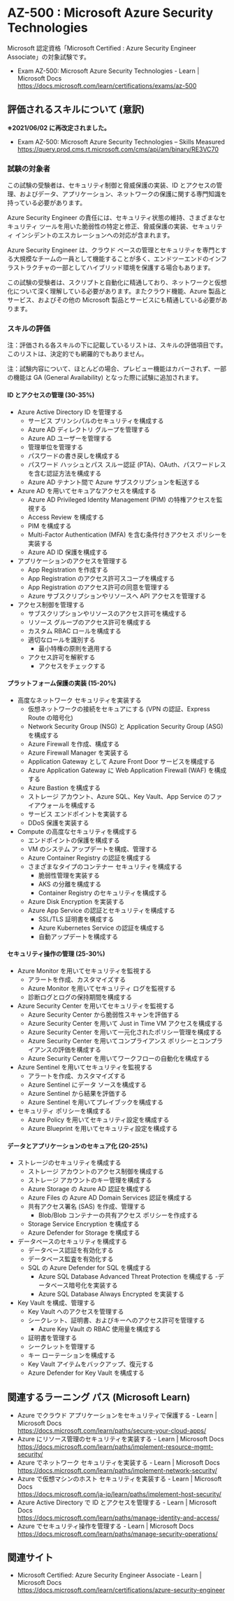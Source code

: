 # AZ-500 : Microsoft Azure Security Technologies
Microsoft 認定資格「Microsoft Certified : Azure Security Engineer Associate」の対象試験です。
- Exam AZ-500: Microsoft Azure Security Technologies - Learn | Microsoft Docs  
https://docs.microsoft.com/learn/certifications/exams/az-500

## 評価されるスキルについて (意訳)
**※2021/06/02 に再改定されました。**

- Exam AZ-500: Microsoft Azure Security Technologies – Skills Measured
https://query.prod.cms.rt.microsoft.com/cms/api/am/binary/RE3VC70

### 試験の対象者
この試験の受験者は、セキュリティ制御と脅威保護の実装、ID とアクセスの管理、およびデータ、アプリケーション、ネットワークの保護に関する専門知識を持っている必要があります。

Azure Security Engineer の責任には、セキュリティ状態の維持、さまざまなセキュリティ ツールを用いた脆弱性の特定と修正、脅威保護の実装、セキュリティ インシデントのエスカレーションへの対応が含まれます。

Azure Security Engineer は、クラウド ベースの管理とセキュリティを専門とする大規模なチームの一員として機能することが多く、エンドツーエンドのインフラストラクチャの一部としてハイブリッド環境を保護する場合もあります。

この試験の受験者は、スクリプトと自動化に精通しており、ネットワークと仮想化について深く理解している必要があります。またクラウド機能、Azure 製品とサービス、およびその他の Microsoft 製品とサービスにも精通している必要があります。

### スキルの評価
注：評価される各スキルの下に記載しているリストは、スキルの評価項目です。このリストは、決定的でも網羅的でもありません。

注：試験内容について、ほとんどの場合、プレビュー機能はカバーされず、一部の機能は GA (General Availability) となった際に試験に追加されます。

#### ID とアクセスの管理 (30-35%)
- Azure Active Directory ID を管理する
  - サービス プリンシパルのセキュリティを構成する
  - Azure AD ディレクトリ グループを管理する
  - Azure AD ユーザーを管理する
  - 管理単位を管理する
  - パスワードの書き戻しを構成する
  - パスワード ハッシュとパス スルー認証 (PTA)、OAuth、パスワードレスを含む認証方法を構成する
  - Azure AD テナント間で Azure サブスクリプションを転送する
- Azure AD を用いてセキュアなアクセスを構成する
  - Azure AD Privileged Identity Management (PIM) の特権アクセスを監視する
  - Access Review を構成する
  - PIM を構成する
  - Multi-Factor Authentication (MFA) を含む条件付きアクセス ポリシーを実装する
  - Azure AD ID 保護を構成する
- アプリケーションのアクセスを管理する
  - App Registration を作成する
  - App Registration のアクセス許可スコープを構成する
  - App Registration のアクセス許可の同意を管理する
  - Azure サブスクリプションやリソースへ API アクセスを管理する 
- アクセス制御を管理する
  - サブスクリプションやリソースのアクセス許可を構成する
  - リソース グループのアクセス許可を構成する
  - カスタム RBAC ロールを構成する
  - 適切なロールを識別する
    - 最小特権の原則を適用する
  - アクセス許可を解釈する
    - アクセスをチェックする
#### プラットフォーム保護の実装 (15-20%)
- 高度なネットワーク セキュリティを実装する
  - 仮想ネットワークの接続をセキュアにする (VPN の認証、Express Route の暗号化)
  - Network Security Group (NSG) と Application Security Group (ASG) を構成する
  - Azure Firewall を作成、構成する
  - Azure Firewall Manager を実装する
  - Application Gateway として Azure Front Door サービスを構成する
  - Azure Application Gateway に Web Application Firewall (WAF) を構成する
  - Azure Bastion を構成する
  - ストレージ アカウント、Azure SQL、Key Vault、App Service のファイアウォールを構成する
  - サービス エンドポイントを実装する
  - DDoS 保護を実装する
- Compute の高度なセキュリティを構成する
  - エンドポイントの保護を構成する
  - VM のシステム アップデートを構成、管理する
  - Azure Container Registry の認証を構成する
  - さまざまなタイプのコンテナー セキュリティを構成する
    - 脆弱性管理を実装する
    - AKS の分離を構成する
    - Container Registry のセキュリティを構成する
  - Azure Disk Encryption を実装する
  - Azure App Service の認証とセキュリティを構成する
    - SSL/TLS 証明書を構成する
    - Azure Kubernetes Service の認証を構成する
    - 自動アップデートを構成する
#### セキュリティ操作の管理 (25-30%)
- Azure Monitor を用いてセキュリティを監視する
  - アラートを作成、カスタマイズする
  - Azure Monitor を用いてセキュリティ ログを監視する
  - 診断ログとログの保持期間を構成する
- Azure Security Center を用いてセキュリティを監視する
  - Azure Security Center から脆弱性スキャンを評価する
  - Azure Security Center を用いて Just in Time VM アクセスを構成する
  - Azure Security Center を用いて一元化されたポリシー管理を構成する
  - Azure Security Center を用いてコンプライアンス ポリシーとコンプライアンスの評価を構成する
  - Azure Security Center を用いてワークフローの自動化を構成する
- Azure Sentinel を用いてセキュリティを監視する
  - アラートを作成、カスタマイズする
  - Azure Sentinel にデータ ソースを構成する
  - Azure Sentinel から結果を評価する
  - Azure Sentinel を用いてプレイブックを構成する
- セキュリティ ポリシーを構成する
  - Azure Policy を用いてセキュリティ設定を構成する
  - Azure Blueprint を用いてセキュリティ設定を構成する
#### データとアプリケーションのセキュア化 (20-25%)
- ストレージのセキュリティを構成する
  - ストレージ アカウントのアクセス制御を構成する
  - ストレージ アカウントのキー管理を構成する
  - Azure Storage の Azure AD 認証を構成する
  - Azure Files の Azure AD Domain Services 認証を構成する
  - 共有アクセス署名 (SAS) を作成、管理する
    - Blob/Blob コンテナーの共有アクセス ポリシーを作成する
  - Storage Service Encryption を構成する
  - Azure Defender for Storage を構成する
- データベースのセキュリティを構成する
  - データベース認証を有効化する
  - データベース監査を有効化する
  - SQL の Azure Defender for SQL を構成する
    - Azure SQL Database Advanced Threat Protection を構成する
  -データベース暗号化を実装する
    - Azure SQL Database Always Encrypted を実装する
- Key Vault を構成、管理する
  - Key Vault へのアクセスを管理する
  - シークレット、証明書、およびキーへのアクセス許可を管理する
    - Azure Key Vault の RBAC 使用量を構成する
  - 証明書を管理する
  - シークレットを管理する
  - キー ローテーションを構成する
  - Key Vault アイテムをバックアップ、復元する
  - Azure Defender for Key Vault を構成する

## 関連するラーニング パス (Microsoft Learn)
- Azure でクラウド アプリケーションをセキュリティで保護する - Learn | Microsoft Docs  
https://docs.microsoft.com/learn/paths/secure-your-cloud-apps/
- Azure にリソース管理のセキュリティを実装する - Learn | Microsoft Docs  
https://docs.microsoft.com/learn/paths/implement-resource-mgmt-security/
- Azure でネットワーク セキュリティを実装する - Learn | Microsoft Docs  
https://docs.microsoft.com/learn/paths/implement-network-security/
- Azure で仮想マシンのホスト セキュリティを実装する - Learn | Microsoft Docs  
https://docs.microsoft.com/ja-jp/learn/paths/implement-host-security/
- Azure Active Directory で ID とアクセスを管理する - Learn | Microsoft Docs  
https://docs.microsoft.com/learn/paths/manage-identity-and-access/
- Azure でセキュリティ操作を管理する - Learn | Microsoft Docs  
https://docs.microsoft.com/learn/paths/manage-security-operations/

## 関連サイト
- Microsoft Certified: Azure Security Engineer Associate - Learn | Microsoft Docs  
https://docs.microsoft.com/learn/certifications/azure-security-engineer
